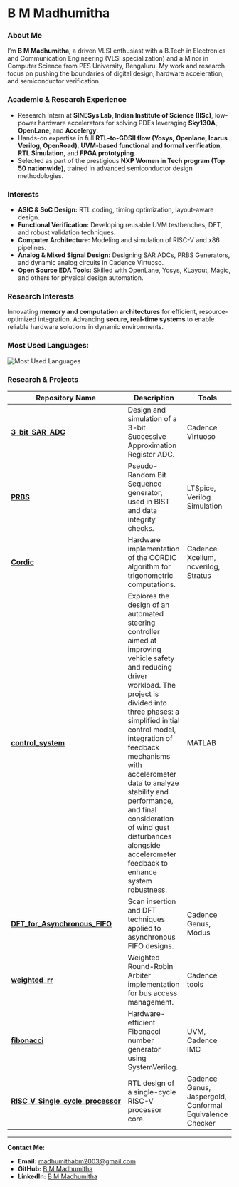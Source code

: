 <h1 align="left">B M Madhumitha</h1>

### About Me

I’m **B M Madhumitha**, a driven VLSI enthusiast with a B.Tech in Electronics and Communication Engineering (VLSI specialization) and a Minor in Computer Science from PES University, Bengaluru. My work and research focus on pushing the boundaries of digital design, hardware acceleration, and semiconductor verification.

### Academic & Research Experience
- Research Intern at **SINESys Lab, Indian Institute of Science (IISc)**, low-power hardware accelerators for solving PDEs leveraging **Sky130A**, **OpenLane**, and **Accelergy**.
- Hands-on expertise in full **RTL-to-GDSII flow (Yosys, Openlane, Icarus Verilog, OpenRoad)**, **UVM-based functional and formal verification**, **RTL Simulation**, and **FPGA prototyping**.
- Selected as part of the prestigious **NXP Women in Tech program (Top 50 nationwide)**, trained in advanced semiconductor design methodologies.

### Interests
- **ASIC & SoC Design:** RTL coding, timing optimization, layout-aware design.
- **Functional Verification:** Developing reusable UVM testbenches, DFT, and robust validation techniques.
- **Computer Architecture:** Modeling and simulation of RISC-V and x86 pipelines.
- **Analog & Mixed Signal Design:** Designing SAR ADCs, PRBS Generators, and dynamic analog circuits in Cadence Virtuoso.
- **Open Source EDA Tools:** Skilled with OpenLane, Yosys, KLayout, Magic, and others for physical design automation.

### Research Interests
Innovating **memory and computation architectures** for efficient, resource-optimized integration. Advancing **secure, real-time systems** to enable reliable hardware solutions in dynamic environments.

<h3 align="left"> Most Used Languages:</h3>

<p align="left">
  <img src="https://github-readme-stats.vercel.app/api/top-langs/?username=bmmadhumitha&layout=compact&theme=dark&hide_title=true&langs_count=8" alt="Most Used Languages" />
</p>

### Research & Projects

| Repository Name | Description | Tools |
|-----------------|-------------|--------------|
| [**3_bit_SAR_ADC**](https://github.com/BMMADHUMITHA/3_bit_SAR_ADC) | Design and simulation of a 3-bit Successive Approximation Register ADC. | Cadence Virtuoso |
| [**PRBS**](https://github.com/BMMADHUMITHA/PRBS) | Pseudo-Random Bit Sequence generator, used in BIST and data integrity checks. | LTSpice, Verilog Simulation |
| [**Cordic**](https://github.com/BMMADHUMITHA/Cordic) | Hardware implementation of the CORDIC algorithm for trigonometric computations. | Cadence Xcelium, ncverilog, Stratus |
| [**control_system**](https://github.com/BMMADHUMITHA/control_system) | Explores the design of an automated steering controller aimed at improving vehicle safety and reducing driver workload. The project is divided into three phases: a simplified initial control model, integration of feedback mechanisms with accelerometer data to analyze stability and performance, and final consideration of wind gust disturbances alongside accelerometer feedback to enhance system robustness. | MATLAB |
| [**DFT_for_Asynchronous_FIFO**](https://github.com/BMMADHUMITHA/DFT_for_Asynchronous_FIFO) | Scan insertion and DFT techniques applied to asynchronous FIFO designs. | Cadence Genus, Modus |
| [**weighted_rr**](https://github.com/BMMADHUMITHA/weighted_rr) | Weighted Round-Robin Arbiter implementation for bus access management. | Cadence tools |
| [**fibonacci**](https://github.com/BMMADHUMITHA/fibonacci) | Hardware-efficient Fibonacci number generator using SystemVerilog. | UVM, Cadence IMC |
| [**RISC_V_Single_cycle_processor**](https://github.com/BMMADHUMITHA/RISC_V_Single_cycle_processor) | RTL design of a single-cycle RISC-V processor core. | Cadence Genus, Jaspergold, Conformal Equivalence Checker  |


---

 **Contact Me:**  
- **Email:** [madhumithabm2003@gmail.com](mailto:madhumithabm2003@gmail.com)  
- **GitHub:** [B M Madhumitha](https://github.com/BMMADHUMITHA)  
- **LinkedIn:** [B M Madhumitha](https://www.linkedin.com/in/b-m-madhumitha-3b66a8280/)  
